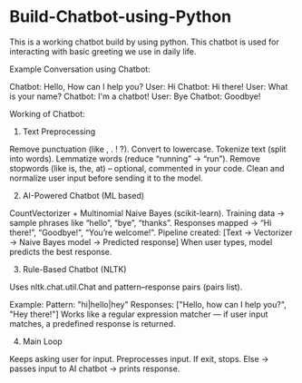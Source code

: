 # Build-Chatbot-using-Python

This is a working chatbot build by using python. This chatbot is used for interacting with basic greeting we use in daily life.


Example Conversation using Chatbot:


Chatbot: Hello, How can I help you?
User: Hi
Chatbot: Hi there!
User: What is your name?
Chatbot: I'm a chatbot!
User: Bye
Chatbot: Goodbye!



Working of Chatbot:


1. Text Preprocessing

Remove punctuation (like , . ! ?).
Convert to lowercase.
Tokenize text (split into words).
Lemmatize words (reduce “running” → “run”).
Remove stopwords (like is, the, at) – optional, commented in your code.
Clean and normalize user input before sending it to the model.

2. AI-Powered Chatbot (ML based)

CountVectorizer + Multinomial Naive Bayes (scikit-learn).
Training data → sample phrases like “hello”, “bye”, “thanks”.
Responses mapped → “Hi there!”, “Goodbye!”, “You’re welcome!”.
Pipeline created:   [Text → Vectorizer → Naive Bayes model → Predicted response]
When user types, model predicts the best response.

3. Rule-Based Chatbot (NLTK)

Uses nltk.chat.util.Chat and pattern–response pairs (pairs list).

Example:
Pattern: "hi|hello|hey"
Responses: ["Hello, how can I help you?", "Hey there!"]
Works like a regular expression matcher — if user input matches, a predefined response is returned.

4. Main Loop

Keeps asking user for input.
Preprocesses input.
If exit, stops.
Else → passes input to AI chatbot → prints response.


